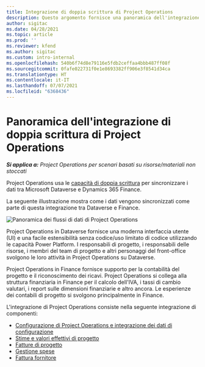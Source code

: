 ```yaml
---
title: Integrazione di doppia scrittura di Project Operations
description: Questo argomento fornisce una panoramica dell'integrazione della doppia scrittura di Project Operations.
author: sigitac
ms.date: 04/28/2021
ms.topic: article
ms.prod: ''
ms.reviewer: kfend
ms.author: sigitac
ms.custom: intro-internal
ms.openlocfilehash: 540b6f74d8e79116e5fdb2ceffaa4bbb487ff08f
ms.sourcegitcommit: 0fafe022731f0e1e8693382ff906e3f8541d34ca
ms.translationtype: HT
ms.contentlocale: it-IT
ms.lasthandoff: 07/07/2021
ms.locfileid: "6368436"
---
```

# <a name="project-operations-dual-write-integration-overview"></a>Panoramica dell'integrazione di doppia scrittura di Project Operations

_**Si applica a:** Project Operations per scenari basati su risorse/materiali non stoccati_

Project Operations usa le [capacità di doppia scrittura](/dynamics365/fin-ops-core/dev-itpro/data-entities/dual-write/dual-write-home-page) per sincronizzare i dati tra Microsoft Dataverse e Dynamics 365 Finance.

La seguente illustrazione mostra come i dati vengono sincronizzati come parte di questa integrazione tra Dataverse e Finance.

![Panoramica dei flussi di dati di Project Operations](./media/ProjectOperationsFlows.jpg)

Project Operations in Dataverse fornisce una moderna interfaccia utente (UI) e una facile estensibilità senza codice/uso limitato di codice utilizzando le capacità Power Platform. I responsabili di progetto, i responsabili delle risorse, i membri del team di progetto e altri personaggi del front-office svolgono le loro attività in Project Operations su Dataverse.

Project Operations in Finance fornisce supporto per la contabilità del progetto e il riconoscimento dei ricavi. Project Operations si collega alla struttura finanziaria in Finance per il calcolo dell'IVA, i tassi di cambio valutari, i report sulle dimensioni finanziarie e altro ancora. Le esperienze dei contabili di progetto si svolgono principalmente in Finance.

L'integrazione di Project Operations consiste nella seguente integrazione di componenti:


- [Configurazione di Project Operations e integrazione dei dati di configurazione](resource-dual-write-setup-integration.md) 
- [Stime e valori effettivi di progetto](resource-dual-write-estimates-actuals.md)
- [Fatture di progetto](resource-dual-write-project-invoice.md)
- [Gestione spese](resource-dual-write-expense.md)
- [Fattura fornitore](resource-dual-write-vendor-invoice.md)
